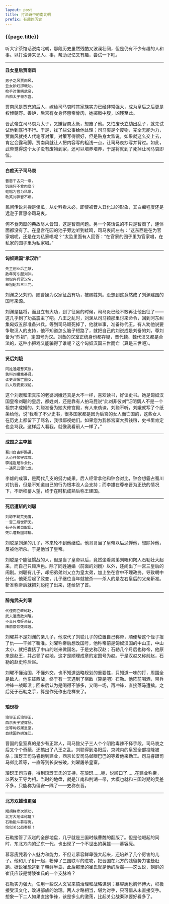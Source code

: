```yaml
---
layout: post
title: 打油诗中的南北朝
prefix: 有趣的历史
---
```


### {{page.title}}

听大宇茶馆话说南北朝，那段历史虽然残酷又波澜壮阔，但是仍有不少有趣的人和事。以打油诗来记人、事，帮助记忆又有趣，尝试一下吧。

------

**丑女皇后贾南风**

	男子之风贾南风，
	丑女妒妇掷戟功。
	枪手对策瞒武帝，
	白痴太子领东宫。

贾南风是贾充的后人，嫁给司马衷时其家族实力已经非常强大，成为皇后之后更是权倾朝野。善妒，后宫有女身怀惠帝骨肉，她掷戟中腹，凶残至此。

晋武帝立司马衷为太子，又嫌智商太低，想废了他。又怕废长立幼出乱子，就先试试他到底行不行。于是，找了些公事给他处理；司马衷是个废物，完全无能为力，贾南风就找人代笔写对策。对策写得很好，但是贴身太监说，如果就这么交上去，肯定会露马脚。贾南风就让人把内容写的粗浅一点，让司马衷抄写并背过。如此，武帝觉得这个太子没有废物到家，还可以培养培养，于是将就到了死掉让司马衷即位。

------

**白痴天子司马衷**

	晋惠千古只一帝，
	饥民何不食肉糜？
	蛙唱为官为私家，
	敢笑刘禅智不希。

民间传说刘禅是傻瓜，从史料看未必，即使被晋人丑化过的形象，其白痴程度还是远逊于晋惠帝司马衷。

何不食肉糜的典故尽人皆知，这是智商问题。另一个笑话说的不只是智商了，连体面都没有了。在皇宫花园的池子旁边听到蛙鸣，司马衷问左右：“这东西是在为官家唱呢，还是在为私家唱呢？”太监里面有人回答：“在官家的园子里为官家唱，在私家的园子里为私家唱。”

------

**匈奴建国“承汉祚”**

	先主创业后主献，
	数年河东起刘渊。
	匈奴兴兵冒汉名，
	奉祖昭烈三世完。

刘渊之父刘豹，随曹操为汉家征战有功，被赐姓刘。没想到这竟然成了刘渊建国的国号来源。

刘渊是猛将，而且立有大功，到了征吴的时候，司马炎已经不敢再让他出征了——这几乎到了功高震主了吧。八王之乱时，刘渊从司马颖那里讨来命令，回到河东纠集匈奴五部准备兴兵。等到司马颖死掉了，他就举事，准备称代王。有人劝他说要争取汉人的支持，他不知道怎么脑子短路了，就把自己的刘说成是刘备的刘，尊刘备为“烈祖”，定国号为汉。刘备的汉室正统身份都存疑，晋代魏、魏代汉又都是合法的，这种小把戏又能骗得了谁呢？这个匈奴汉国三世而亡（算是三世吧）。

------

**贤后刘娥**

	同姓通婚惹笑谈，
	孰料刘娥竟甚贤。
	读史深恨亡国女，
	后人观妾妾视前。

这个刘娥和宋真宗的老婆刘娥还真是大不一样，喜欢读书，好读史书。她是匈奴汉国皇帝刘聪的皇后，都姓刘，还是靠有人拍马屁说“此刘非彼刘”证明俩人不是一个祖宗才成婚的。刘聪准备为她大修宫殿，有人来劝谏，刘聪不听，刘娥就写了个纸条给他，说“我看了不少史书，很多国家都是因为后宫的女人而亡国的，这些女人在历史上都留下了骂名，我很鄙视她们。如果您为我修宫室大费钱粮，史书里肯定也会骂我。这样后人看我，就像我看前人一样了。”

------

**成国之主李雄**

	蜀川自古鲜路通，
	人心齐聚守难攻。
	李雄岂是钟会比，
	一遇风云便化龙。

李雄的成事，是两代几支的努力成果。后人经常拿他和钟会对比，钟会想霸占蜀川对抗晋，但是不知道自己的行为根本没人会支持；而李雄在尊奉晋为正统的情况下，不断积蓄人望，终于在时机成熟后称王建国。

------

**死后遭斩的刘聪**

	刘聪不聪荒无度，
	一宫三后世所无。
	有子传弟自取乱，
	死后遭斩国祚输。

刘聪是刘渊的儿子，本来轮不到他继位。他哥哥当了皇帝以后忌惮他，想除掉他，反被他所杀。于是他当了皇帝。

刘聪是个能征惯战的人，但是当了皇帝以后，竟然坐看弟弟刘曜和羯人石勒壮大起来，而自己只顾声色。除了同姓通婚（前面的刘娥）以外，还闹出了一宫三皇后的闹剧。刘聪有儿子，却把弟弟刘乂立为皇太弟，加上坐在宫中不理政务，导致朝中分化。他死后起了政变，儿子继位当年就被杀——杀人的是左右皇后的父亲靳准。靳准称帝后就把刘聪挖了出来，还给斩了首。

------

**醉鬼武夫刘曜**

	代侄而立改称赵，
	武夫酒鬼数刘曜。
	不交只攻好亲征，
	阵前豪饮死难逃。

刘曜并不是刘渊的亲儿子，他取代了刘聪儿子的位置自己称帝，顺便帮这个侄子报了仇——干掉了靳准。刘曜称帝后想改国号，他称帝前是匈奴汉国的中山王，中山太小，就把囊括了中山的赵来做国名，于是史称汉赵；石勒几个月后也称帝，他原来是赵王，并占领了赵地，这才是顺理成章的定国号为赵。于是汉赵又称前赵，石勒的赵史称后赵。

刘曜不懂治国，不懂外交，也不知道战略规划的重要性，只知道一味的打，周围全是敌人。他东征西战，终于有一天遇到了宿敌（算是吧）石勒。他阵前喝酒，带兵冲锋一战即溃；回来后认为是喝得不够多，又喝一场，再冲锋，直接落马遭擒。之后死于石勒之手，算是作死作出花样来了。

------

**琅玡榜**

	琅琊王氏琅琊王，
	西京天子望穿肠。
	坐等匈奴屠皇室，
	自续国祚拥淮江。

晋国的皇室真的是少有正常人，司马懿父子三人个个阴险毒辣不择手段，司马衷之后又个个奇葩，还搞出了八王之乱。刘聪得到洛阳后，京城内的皇室全部投降被杀；琅玡王司马睿跑到建业，西京长安司马邺眼巴巴的等着他来勤王。司马睿跟司马邺比着等，一直等到长安被破，刘曜屠杀皇室。

琅玡王司马睿，得到琅玡王氏的支持，在琅玡……呃，说顺口了……在建业称帝，以密友王导为相。当时的地盘，就是江南和荆湖一带，大概也就和三国时期的吴差不多，只能称为偏安一隅了——史称东晋。

------

**北方双雄谁更强**

	羯胡鲜卑次第功，
	北方大地谁称雄？
	石勒能斗慕容廆，
	恰似关公战秦琼！

石勒接管了汉赵的全部地盘，几乎就是三国时候曹魏的翻版了。但是他崛起的同时，东北方向的辽东一代，也出现了一个不世出的英雄——慕容廆。

慕容廆凭着个人魅力和能力，不但让慕容鲜卑强大起来，还培养了几个厉害的儿子。他和儿子们一起，粉碎了三国联军的进攻，把晋国在北方的残留势力崔毖赶跑。据说崔毖逃到了朝鲜半岛，此后那里的崔氏就是他的后裔——这么说，朝鲜的崔氏应该是博陵崔氏的一个支脉咯？

石勒实力强大，任用一些汉人文官来搞治理和战略谋划；慕容廆也胸怀博大，积极接受汉文化，改进部族的治理。两人才略相当，堪为对手，只可惜从未直接交手。想象一下二人如果直接争锋，该是多么的激荡，比起关公战秦琼要好看多了。

